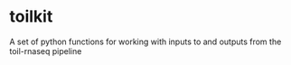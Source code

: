 # toilkit
A set of python functions for working with inputs to and outputs from the toil-rnaseq pipeline
